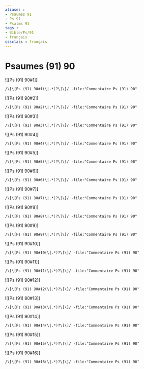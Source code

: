 ```yaml
---
aliases : 
- Psaumes 91
- Ps 91
- Psalms 91
tags : 
- Bible/Ps/91
- français
cssclass : français
---
```


# Psaumes (91) 90

![[Ps (91) 90#1]]

```query
/\[\[Ps (91) 90#1(\|.*)?\]\]/ -file:"Commentaire Ps (91) 90"
```

![[Ps (91) 90#2]]

```query
/\[\[Ps (91) 90#2(\|.*)?\]\]/ -file:"Commentaire Ps (91) 90"
```

![[Ps (91) 90#3]]

```query
/\[\[Ps (91) 90#3(\|.*)?\]\]/ -file:"Commentaire Ps (91) 90"
```

![[Ps (91) 90#4]]

```query
/\[\[Ps (91) 90#4(\|.*)?\]\]/ -file:"Commentaire Ps (91) 90"
```

![[Ps (91) 90#5]]

```query
/\[\[Ps (91) 90#5(\|.*)?\]\]/ -file:"Commentaire Ps (91) 90"
```

![[Ps (91) 90#6]]

```query
/\[\[Ps (91) 90#6(\|.*)?\]\]/ -file:"Commentaire Ps (91) 90"
```

![[Ps (91) 90#7]]

```query
/\[\[Ps (91) 90#7(\|.*)?\]\]/ -file:"Commentaire Ps (91) 90"
```

![[Ps (91) 90#8]]

```query
/\[\[Ps (91) 90#8(\|.*)?\]\]/ -file:"Commentaire Ps (91) 90"
```

![[Ps (91) 90#9]]

```query
/\[\[Ps (91) 90#9(\|.*)?\]\]/ -file:"Commentaire Ps (91) 90"
```

![[Ps (91) 90#10]]

```query
/\[\[Ps (91) 90#10(\|.*)?\]\]/ -file:"Commentaire Ps (91) 90"
```

![[Ps (91) 90#11]]

```query
/\[\[Ps (91) 90#11(\|.*)?\]\]/ -file:"Commentaire Ps (91) 90"
```

![[Ps (91) 90#12]]

```query
/\[\[Ps (91) 90#12(\|.*)?\]\]/ -file:"Commentaire Ps (91) 90"
```

![[Ps (91) 90#13]]

```query
/\[\[Ps (91) 90#13(\|.*)?\]\]/ -file:"Commentaire Ps (91) 90"
```

![[Ps (91) 90#14]]

```query
/\[\[Ps (91) 90#14(\|.*)?\]\]/ -file:"Commentaire Ps (91) 90"
```

![[Ps (91) 90#15]]

```query
/\[\[Ps (91) 90#15(\|.*)?\]\]/ -file:"Commentaire Ps (91) 90"
```

![[Ps (91) 90#16]]

```query
/\[\[Ps (91) 90#16(\|.*)?\]\]/ -file:"Commentaire Ps (91) 90"
```

